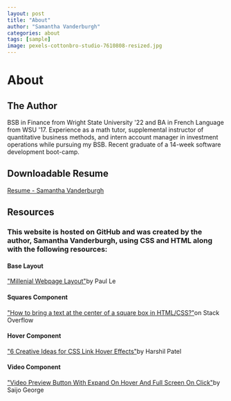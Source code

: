 ```yaml
---
layout: post
title: "About"
author: "Samantha Vanderburgh"
categories: about
tags: [sample]
image: pexels-cottonbro-studio-7610808-resized.jpg
---
```


<body>
  <h1>About</h1>
  
  <h2>The Author</h2>
  <p>BSB in Finance from Wright State University '22 and BA in French Language from WSU '17. Experience as a math tutor, supplemental instructor of quantitative business methods, and intern account manager in investment operations while pursuing my BSB. Recent graduate of a 14-week software development boot-camp.</p>

  <h2>Downloadable Resume</h2>
  <p><a href="./assets/Resume - Samantha Vanderburgh.pdf" download>Resume - Samantha Vanderburgh</a></p>

  <h2>Resources</h2>
  <h3>This website is hosted on GitHub and was created by the author, Samantha Vanderburgh, using CSS and HTML along with the following resources:</h3>
  
  <h4>Base Layout</h4>
  <p><a href="https://github.com/LeNPaul/Millennial" target="_blank">"Millenial Webpage Layout"</a>by Paul Le</p>

  <h4>Squares Component</h4>
  <p><a href="https://stackoverflow.com/questions/46351635/how-to-bring-a-text-at-the-center-of-a-square-box-in-html-css" target="_blank">"How to bring a text at the center of a square box in HTML/CSS?"</a>on Stack Overflow</p>

  <h4>Hover Component</h4>
  <p><a href="https://css-tricks.com/css-link-hover-effects/" target="_blank">"6 Creative Ideas for CSS Link Hover Effects"</a>by Harshil Patel<p>

  <h4>Video Component</h4>
  <p><a href="https://codemyui.com/video-preview-button-with-expand-on-hover-and-full-screen-on-click/" target="_blank">"Video Preview Button With Expand On Hover And Full Screen On Click"</a>by Saijo George</p>
</body>
